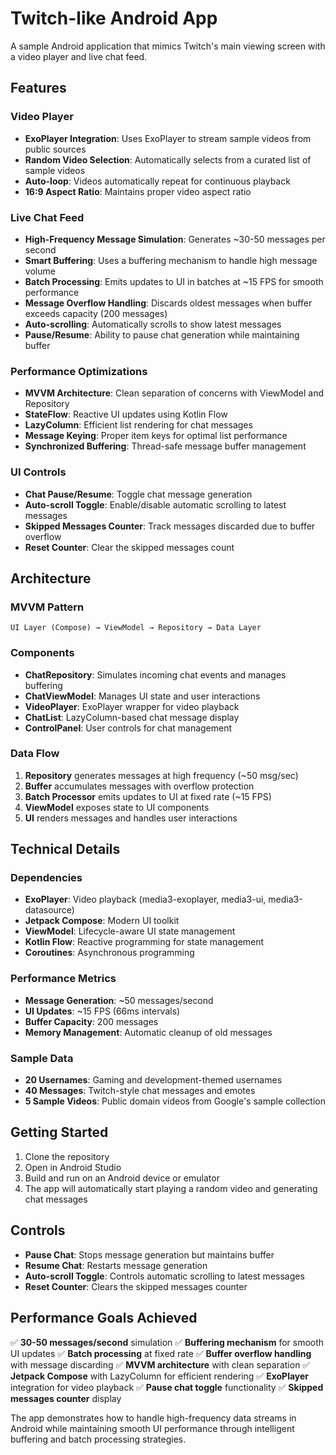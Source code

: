 # Twitch-like Android App

A sample Android application that mimics Twitch's main viewing screen with a video player and live chat feed.

## Features

### Video Player
- **ExoPlayer Integration**: Uses ExoPlayer to stream sample videos from public sources
- **Random Video Selection**: Automatically selects from a curated list of sample videos
- **Auto-loop**: Videos automatically repeat for continuous playback
- **16:9 Aspect Ratio**: Maintains proper video aspect ratio

### Live Chat Feed
- **High-Frequency Message Simulation**: Generates ~30-50 messages per second
- **Smart Buffering**: Uses a buffering mechanism to handle high message volume
- **Batch Processing**: Emits updates to UI in batches at ~15 FPS for smooth performance
- **Message Overflow Handling**: Discards oldest messages when buffer exceeds capacity (200 messages)
- **Auto-scrolling**: Automatically scrolls to show latest messages
- **Pause/Resume**: Ability to pause chat generation while maintaining buffer

### Performance Optimizations
- **MVVM Architecture**: Clean separation of concerns with ViewModel and Repository
- **StateFlow**: Reactive UI updates using Kotlin Flow
- **LazyColumn**: Efficient list rendering for chat messages
- **Message Keying**: Proper item keys for optimal list performance
- **Synchronized Buffering**: Thread-safe message buffer management

### UI Controls
- **Chat Pause/Resume**: Toggle chat message generation
- **Auto-scroll Toggle**: Enable/disable automatic scrolling to latest messages
- **Skipped Messages Counter**: Track messages discarded due to buffer overflow
- **Reset Counter**: Clear the skipped messages count

## Architecture

### MVVM Pattern
```
UI Layer (Compose) → ViewModel → Repository → Data Layer
```

### Components
- **ChatRepository**: Simulates incoming chat events and manages buffering
- **ChatViewModel**: Manages UI state and user interactions
- **VideoPlayer**: ExoPlayer wrapper for video playback
- **ChatList**: LazyColumn-based chat message display
- **ControlPanel**: User controls for chat management

### Data Flow
1. **Repository** generates messages at high frequency (~50 msg/sec)
2. **Buffer** accumulates messages with overflow protection
3. **Batch Processor** emits updates to UI at fixed rate (~15 FPS)
4. **ViewModel** exposes state to UI components
5. **UI** renders messages and handles user interactions

## Technical Details

### Dependencies
- **ExoPlayer**: Video playback (media3-exoplayer, media3-ui, media3-datasource)
- **Jetpack Compose**: Modern UI toolkit
- **ViewModel**: Lifecycle-aware UI state management
- **Kotlin Flow**: Reactive programming for state management
- **Coroutines**: Asynchronous programming

### Performance Metrics
- **Message Generation**: ~50 messages/second
- **UI Updates**: ~15 FPS (66ms intervals)
- **Buffer Capacity**: 200 messages
- **Memory Management**: Automatic cleanup of old messages

### Sample Data
- **20 Usernames**: Gaming and development-themed usernames
- **40 Messages**: Twitch-style chat messages and emotes
- **5 Sample Videos**: Public domain videos from Google's sample collection

## Getting Started

1. Clone the repository
2. Open in Android Studio
3. Build and run on an Android device or emulator
4. The app will automatically start playing a random video and generating chat messages

## Controls

- **Pause Chat**: Stops message generation but maintains buffer
- **Resume Chat**: Restarts message generation
- **Auto-scroll Toggle**: Controls automatic scrolling to latest messages
- **Reset Counter**: Clears the skipped messages counter

## Performance Goals Achieved

✅ **30-50 messages/second** simulation
✅ **Buffering mechanism** for smooth UI updates
✅ **Batch processing** at fixed rate
✅ **Buffer overflow handling** with message discarding
✅ **MVVM architecture** with clean separation
✅ **Jetpack Compose** with LazyColumn for efficient rendering
✅ **ExoPlayer** integration for video playback
✅ **Pause chat toggle** functionality
✅ **Skipped messages counter** display

The app demonstrates how to handle high-frequency data streams in Android while maintaining smooth UI performance through intelligent buffering and batch processing strategies.
